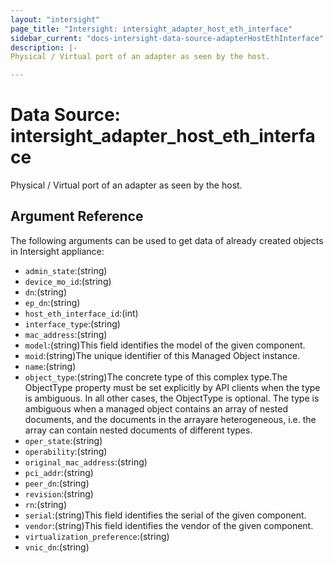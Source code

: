 ```yaml
---
layout: "intersight"
page_title: "Intersight: intersight_adapter_host_eth_interface"
sidebar_current: "docs-intersight-data-source-adapterHostEthInterface"
description: |-
Physical / Virtual port of an adapter as seen by the host.

---
```


# Data Source: intersight_adapter_host_eth_interface
Physical / Virtual port of an adapter as seen by the host.

## Argument Reference
The following arguments can be used to get data of already created objects in Intersight appliance:
* `admin_state`:(string)
* `device_mo_id`:(string)
* `dn`:(string)
* `ep_dn`:(string)
* `host_eth_interface_id`:(int)
* `interface_type`:(string)
* `mac_address`:(string)
* `model`:(string)This field identifies the model of the given component.
* `moid`:(string)The unique identifier of this Managed Object instance.
* `name`:(string)
* `object_type`:(string)The concrete type of this complex type.The ObjectType property must be set explicitly by API clients when the type is ambiguous. In all other cases, the ObjectType is optional. The type is ambiguous when a managed object contains an array of nested documents, and the documents in the arrayare heterogeneous, i.e. the array can contain nested documents of different types.
* `oper_state`:(string)
* `operability`:(string)
* `original_mac_address`:(string)
* `pci_addr`:(string)
* `peer_dn`:(string)
* `revision`:(string)
* `rn`:(string)
* `serial`:(string)This field identifies the serial of the given component.
* `vendor`:(string)This field identifies the vendor of the given component.
* `virtualization_preference`:(string)
* `vnic_dn`:(string)
